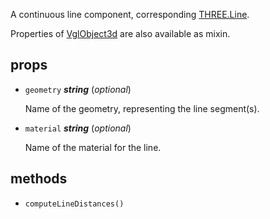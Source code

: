A continuous line component,
corresponding [THREE.Line](https://threejs.org/docs/index.html#api/objects/Line).

Properties of [VglObject3d](vgl-object3d) are also available as mixin. 

## props 

- `geometry` ***string*** (*optional*) 

  Name of the geometry, representing the line segment(s). 

- `material` ***string*** (*optional*) 

  Name of the material for the line. 

## methods 

- `computeLineDistances()` 

